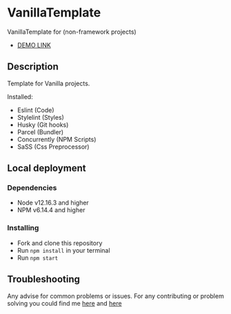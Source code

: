 # VanillaTemplate
VanillaTemplate for (non-framework projects)

- [DEMO LINK](https://cheliojul.github.io/VanillaTemplate/)

## Description

Template for Vanilla projects.

Installed:
* Eslint (Code)
* Stylelint (Styles)
* Husky (Git hooks)
* Parcel (Bundler)
* Concurrently (NPM Scripts)
* SaSS (Css Preprocessor)

## Local deployment

### Dependencies
* Node v12.16.3 and higher
* NPM v6.14.4 and higher

### Installing
* Fork and clone this repository
* Run `npm install` in your terminal
* Run `npm start`

## Troubleshooting

Any advise for common problems or issues.
For any contributing or problem solving you could find me [here]() and [here]()
